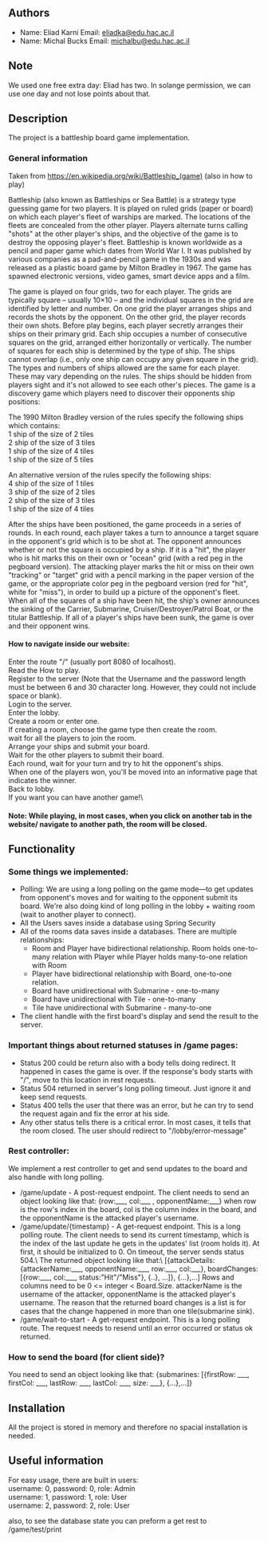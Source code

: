 ## Authors
* Name: Eliad Karni  Email: eliadka@edu.hac.ac.il
* Name: Michal Bucks Email: michalbu@edu.hac.ac.il

## Note
We used one free extra day: Eliad has two. In solange permission, we can use one day and not lose points about that. 

## Description

The project is a battleship board game implementation.

### General information
Taken from https://en.wikipedia.org/wiki/Battleship_(game) (also in how to play)

Battleship (also known as Battleships or Sea Battle) is a strategy type guessing game for two players. It is played on ruled grids (paper or board) on which each player's fleet of warships are marked. The locations of the fleets are concealed from the other player. Players alternate turns calling "shots" at the other player's ships, and the objective of the game is to destroy the opposing player's fleet.  Battleship is known worldwide as a pencil and paper game which dates from World War I. It was published by various companies as a pad-and-pencil game in the 1930s and was released as a plastic board game by Milton Bradley in 1967. The game has spawned electronic versions, video games, smart device apps and a film.

The game is played on four grids, two for each player. The grids are typically square – usually 10×10 – and the individual squares in the grid are identified by letter and number. On one grid the player arranges ships and records the shots by the opponent. On the other grid, the player records their own shots. Before play begins, each player secretly arranges their ships on their primary grid. Each ship occupies a number of consecutive squares on the grid, arranged either horizontally or vertically. The number of squares for each ship is determined by the type of ship. The ships cannot overlap (i.e., only one ship can occupy any given square in the grid). The types and numbers of ships allowed are the same for each player. These may vary depending on the rules. The ships should be hidden from players sight and it's not allowed to see each other's pieces. The game is a discovery game which players need to discover their opponents ship positions:

The 1990 Milton Bradley version of the rules specify the following ships which contains:\
1 ship of the size of 2 tiles\
2 ship of the size of 3 tiles\
1 ship of the size of 4 tiles\
1 ship of the size of 5 tiles

An alternative version of the rules specify the following ships:\
4 ship of the size of 1 tiles\
3 ship of the size of 2 tiles\
2 ship of the size of 3 tiles\
1 ship of the size of 4 tiles

After the ships have been positioned, the game proceeds in a series of rounds. In each round, each player takes a turn to announce a target square in the opponent's grid which is to be shot at. The opponent announces whether or not the square is occupied by a ship. If it is a "hit", the player who is hit marks this on their own or "ocean" grid (with a red peg in the pegboard version). The attacking player marks the hit or miss on their own "tracking" or "target" grid with a pencil marking in the paper version of the game, or the appropriate color peg in the pegboard version (red for "hit", white for "miss"), in order to build up a picture of the opponent's fleet. When all of the squares of a ship have been hit, the ship's owner announces the sinking of the Carrier, Submarine, Cruiser/Destroyer/Patrol Boat, or the titular Battleship. If all of a player's ships have been sunk, the game is over and their opponent wins.
#### How to navigate inside our website:
Enter the route "/" (usually port 8080 of localhost).\
Read the How to play.\
Register to the server (Note that the Username and the password length must be between 6 and 30 character long. However, they could not include space or blank).\
Login to the server.\
Enter the lobby.\
Create a room or enter one.\
If creating a room, choose the game type then create the room.\
wait for all the players to join the room.\
Arrange your ships and submit your board.\
Wait for the other players to submit their board.\
Each round, wait for your turn and try to hit the opponent's ships.\
When one of the players won, you'll be moved into an informative page that indicates the winner.\
Back to lobby.\
If you want you can have another game!\
#### Note: While playing, in most cases, when you click on another tab in the website/ navigate to another path, the room will be closed.
## Functionality

### Some things we implemented:
<ul>
<li>Polling: We are using a long polling on the game mode—to get updates from opponent's moves and for waiting to the opponent submit its board. We're also doing kind of long polling in the lobby + waiting room (wait to another player to connect).
</li>
<li>All the Users saves inside a database using Spring Security</li>
<li>All of the rooms data saves inside a databases. There are multiple relationships:
<ul><li>Room and Player have bidirectional relationship. Room holds one-to-many relation with Player while Player holds many-to-one relation with Room</li>
<li>Player have bidirectional relationship with Board, one-to-one relation.</li>
<li>Board have unidirectional with Submarine - one-to-many</li>
<li>Board have unidirectional with Tile - one-to-many</li>
<li>Tile have unidirectional with Submarine - many-to-one</li>
</ul>
</li>
<li>The client handle with the first board's display and send the result to the server.
</li>
</ul>

### Important things about returned statuses in /game pages: 
<ul>
<li>
Status 200 could be return also with a body tells doing redirect. It happened in cases the game is over. If the response's body starts with "/", move to this location in rest requests.
</li>
<li>
Status 504 returned in server's long polling timeout. Just ignore it and keep send requests.
</li>
<li>
Status 400 tells the user that there was an error, but he can try to send the request again and fix the error at his side.
</li>
<li>Any other status tells there is a critical error. In most cases, it tells that the room closed. The user should redirect to "/lobby/error-message"</li>
</ul>

### Rest controller:
We implement a rest controller to get and send updates to the board and also handle with long polling.

<ul>
<li>
    /game/update - A post-request endpoint. The client needs to send an object looking like that: {row:___, col:___ , opponentName:___} when row is the row's index in the board, col is the column index in the board, and the opponentName is the attacked player's username.
</li>
<li>/game/update/{timestamp} - A get-request endpoint. This is a long polling route. The client needs to send its current timestamp, which is the index of the last update he gets in the updates' list (room holds it). At first, it should be initialized to 0.
On timeout, the server sends status 504.\
The returned object looking like that:\ 
[{attackDetails:{attackerName:___, opponentName:___, row:___, col:___}, boardChanges:[{row:___, col:___, status:"Hit"/"Miss"}, {..}, ...]}, {...},...]
Rows and columns need to be 0 &lt;= integer &lt; Board.Size.
attackerName is the username of the attacker, opponentName is the attacked player's username. The reason that the returned board changes is a list is for cases that the change happened in more than one tile(submarine sink). 
</li>
<li>
    /game/wait-to-start - A get-request endpoint. This is a long polling route. The request needs to resend until an error occurred or status ok returned.  
</li>
</ul>

### How to send the board (for client side)?
You need to send an object looking like that:
{submarines: [{firstRow: ___, firstCol: ___, lastRow: ___, lastCol: ___, size: ___}, {...},...]}

## Installation
All the project is stored in memory and therefore no spacial installation is needed.

## Useful information
For easy usage, there are built in users:\
username: 0, password: 0, role: Admin\
username: 1, password: 1, role: User\
username: 2, password: 2, role: User

also, to see the database state you can preform a get rest to /game/test/print 
